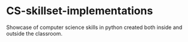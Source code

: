 # CS-skillset-implementations
Showcase of computer science skills in python created both inside and outside the classroom.
